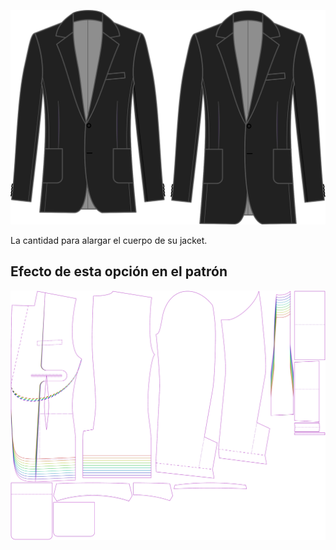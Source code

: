 
![Bonus de longitud](lengthbonus.svg)

La cantidad para alargar el cuerpo de su jacket.



## Efecto de esta opción en el patrón
![Esta imagen muestra el efecto de esta opción superponiendo varias variantes que tienen un valor diferente para esta opción](jaeger_lengthbonus_sample.svg "Efecto de esta opción en el patrón")
